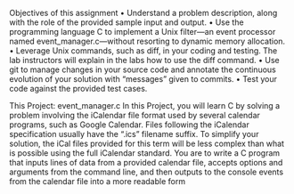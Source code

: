 Objectives of this assignment
• Understand a problem description, along with the role of the provided sample input and output.
• Use the programming language C to implement a Unix filter―an event processor named
event_manager.c―without resorting to dynamic memory allocation.
• Leverage Unix commands, such as diff, in your coding and testing. The lab instructors will explain
in the labs how to use the diff command.
• Use git to manage changes in your source code and annotate the continuous evolution of your
solution with “messages” given to commits.
• Test your code against the provided test cases.

This Project: event_manager.c
In this Project, you will learn C by solving a problem involving the iCalendar file format used by
several calendar programs, such as Google Calendar. Files following the iCalendar specification usually
have the “.ics” filename suffix. To simplify your solution, the iCal files provided for this term will be less
complex than what is possible using the full iCalendar standard.
You are to write a C program that inputs lines of data from a provided calendar file, accepts options and
arguments from the command line, and then outputs to the console events from the calendar file into a
more readable form